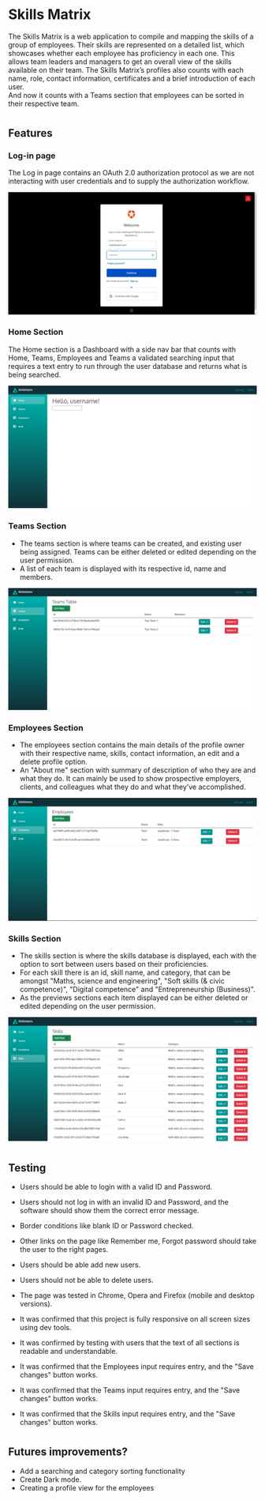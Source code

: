# Skills Matrix

The Skills Matrix is a web application to compile and mapping the skills of a group of employees. 
Their skills are represented on a detailed list, which showcases whether each employee has proficiency in each one. This allows team leaders and managers to get an overall view of the skills available on their team. The Skills Matrix’s  profiles also counts with each name, role, contact information, certificates and a brief introduction of each user.   
And now it counts with a Teams section that employees can be sorted in their respective team.

<!-- The live website can be found at [Skills Matrix](https://..../).

![responsive](/screenshot/overall.png) -->

#
## Features

### Log-in page

The Log in page contains an OAuth 2.0 authorization protocol as we are not interacting with user credentials and to supply the authorization workflow.


![loginpage](/screenshot/login.png)

### Home Section

The Home section is a Dashboard with a side nav bar that counts with Home, Teams, Employees and Teams a validated searching input that requires a text entry to run through the user database and returns what is being searched.

![home](/screenshot/home.png)

### Teams Section

- The teams section is where teams can be created, and existing user being assigned. Teams can be either deleted or edited depending on the user permission.
- A list of each team is displayed with its respective id, name and members.


![profile](/screenshot/teams.png)

### Employees Section

- The employees section contains the main details of the profile owner with their respective name, skills, contact information, an edit and a delete profile option. 
- An "About me" section with summary of description of who they are and what they do. It can mainly be used to show prospective employers, clients, and colleagues what they do and what they’ve accomplished.

![profile](/screenshot/employees.png)

### Skills Section

- The skills section is where the skills database is displayed, each with the option to sort between users based on their proficiencies.
- For each skill there is an id, skill name, and category, that can be amongst "Maths, science and engineering", "Soft skills (& civic competence)", "Digital competence" and "Entrepreneurship (Business)".
- As the previews sections each item displayed can be either deleted or edited depending on the user permission.

![profile](/screenshot/skills.png)


#


## Testing

* Users should be able to login with a valid ID and Password.

* Users should not log in with an invalid ID and Password, and the software should show them the correct error message.

* Border conditions like blank ID or Password checked.

* Other links on the page like Remember me, Forgot password should take the user to the right pages.

* Users should be able add new users.

* Users should not be able to delete users.

* The page was tested in Chrome, Opera and Firefox (mobile and desktop versions).

* It was confirmed that this project is fully responsive on all screen sizes using dev tools.

* It was confirmed by testing with users that the text of all sections is readable and understandable.

* It was confirmed that the Employees input requires entry, and the "Save changes" button works.

* It was confirmed that the Teams input requires entry, and the "Save changes" button works.

* It was confirmed that the Skills input requires entry, and the "Save changes" button works.


#



## Futures improvements?

- Add a searching and category sorting functionality
- Create Dark mode.
- Creating a profile view for the employees



